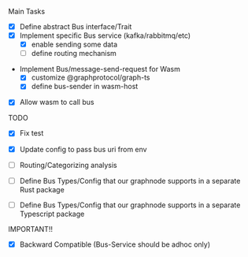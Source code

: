 Main Tasks
- [x] Define abstract Bus interface/Trait
- [x] Implement specific Bus service (kafka/rabbitmq/etc)
  - [x] enable sending some data
  - [ ] define routing mechanism
- Implement Bus/message-send-request for Wasm
  - [x] customize @graphprotocol/graph-ts
  - [x] define bus-sender in wasm-host
- [x] Allow wasm to call bus


TODO
- [x] Fix test
- [x] Update config to pass bus uri from env
- [ ] Routing/Categorizing analysis
- [ ] Define Bus Types/Config that our graphnode supports in a separate Rust package
- [ ] Define Bus Types/Config that our graphnode supports in a separate Typescript package


IMPORTANT!!
- [x] Backward Compatible (Bus-Service should be adhoc only)
